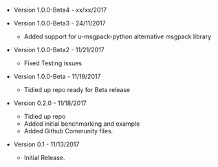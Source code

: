 
* Version 1.0.0-Beta4 - xx/xx/2017

* Version 1.0.0-Beta3 - 24/11/2017
    * Added support for u-msgpack-python alternative msgpack library

* Version 1.0.0-Beta2 - 11/21/2017
    * Fixed Testing issues

* Version 1.0.0-Beta - 11/19/2017
    * Tidied up repo ready for Beta release

* Version 0.2.0 - 11/18/2017
    * Tidied up repo
    * Added initial benchmarking and example
    * Added Github Community files.

* Version 0.1 - 11/13/2017
    * Initial Release.
